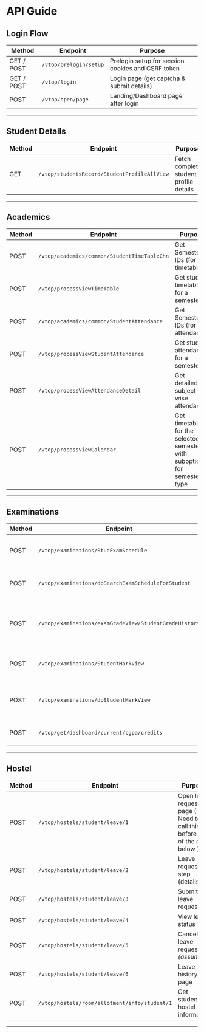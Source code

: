 # API Guide
## Login Flow

| Method | Endpoint | Purpose |
|--------|----------|---------|
| GET / POST | `/vtop/prelogin/setup` | Prelogin setup for session cookies and CSRF token |
| GET / POST | `/vtop/login` | Login page (get captcha & submit details) |
| POST | `/vtop/open/page` | Landing/Dashboard page after login |

---

## Student Details

| Method | Endpoint | Purpose |
|--------|----------|---------|
| GET | `/vtop/studentsRecord/StudentProfileAllView` | Fetch complete student profile details |

---

## Academics

| Method | Endpoint | Purpose |
|--------|----------|---------|
| POST | `/vtop/academics/common/StudentTimeTableChn` | Get Semester IDs (for timetable) |
| POST | `/vtop/processViewTimeTable` | Get student timetable for a semester |
| POST | `/vtop/academics/common/StudentAttendance` | Get Semester IDs (for attendance) |
| POST | `/vtop/processViewStudentAttendance` | Get student attendance for a semester |
| POST | `/vtop/processViewAttendanceDetail` | Get detailed subject-wise attendance |
| POST | `/vtop/processViewCalendar` | Get timetable for the selected semester with suboptions for semester type |

---

## Examinations

| Method | Endpoint | Purpose |
|--------|----------|---------|
| POST | `/vtop/examinations/StudExamSchedule` | Get Semester IDs (for exams) |
| POST | `/vtop/examinations/doSearchExamScheduleForStudent` | Get exam schedule for a semester |
| POST | `/vtop/examinations/examGradeView/StudentGradeHistory` | Fetch CGPA and course grade history |
| POST | `/vtop/examinations/StudentMarkView` | Get Semester IDs (for marks) |
| POST | `/vtop/examinations/doStudentMarkView` | Get student marks for a semester |
| POST | `/vtop/get/dashboard/current/cgpa/credits` | Get student credit

---

## Hostel

| Method | Endpoint | Purpose |
|--------|----------|---------|
| POST | `/vtop/hostels/student/leave/1` | Open leave request page ( Need to call this before any of the ones below ) |
| POST | `/vtop/hostels/student/leave/2` | Leave request step (details) |
| POST | `/vtop/hostels/student/leave/3` | Submit leave request |
| POST | `/vtop/hostels/student/leave/4` | View leave status |
| POST | `/vtop/hostels/student/leave/5` | Cancel leave request *(assumed)* |
| POST | `/vtop/hostels/student/leave/6` | Leave history page |
| POST | `/vtop/hostels/room/allotment/info/student/1` | Get student hostel information |

---
